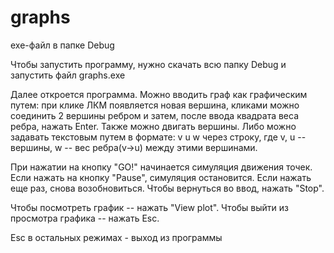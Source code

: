 # graphs

exe-файл в папке Debug

Чтобы запустить программу, нужно скачать всю папку Debug и запустить файл graphs.exe

Далее откроется программа. Можно вводить граф как графическим путем: при клике ЛКМ появляется новая вершина, кликами можно соединить 2 вершины ребром и затем, после ввода квадрата веса ребра, нажать Enter. Также можно двигать вершины. Либо можно задавать текстовым путем в формате: v u w через строку, где v, u -- вершины, w -- вес ребра(v->u) между этими вершинами. 

При нажатии на кнопку "GO!" начинается симуляция движения точек. Если нажать на кнопку "Pause", симуляция остановится. Если нажать еще раз, снова возобновиться. Чтобы вернуться во ввод, нажать "Stop".

Чтобы посмотреть график -- нажать "View plot". Чтобы выйти из просмотра графика -- нажать Esc.

Esc в остальных режимах - выход из программы
